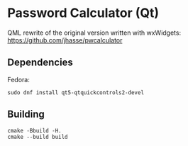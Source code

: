 # Password Calculator (Qt)

QML rewrite of the original version written with wxWidgets: https://github.com/jhasse/pwcalculator

## Dependencies

Fedora:

```
sudo dnf install qt5-qtquickcontrols2-devel
```

## Building

```
cmake -Bbuild -H.
cmake --build build
```

